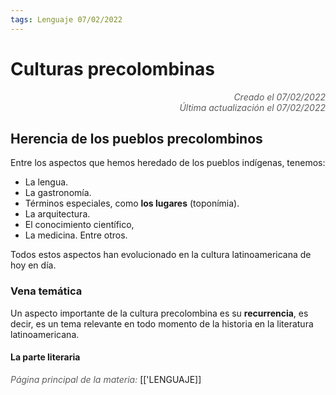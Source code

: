 ```yaml
---
tags: Lenguaje 07/02/2022
---
```


# Culturas precolombinas
<div style="text-align: right; opacity: 0.7; font-style: italic;">Creado el 07/02/2022</div>
<div style="text-align: right; opacity: 0.7; font-style: italic;">Última actualización el 07/02/2022</div>

## Herencia de los pueblos precolombinos

Entre los aspectos que hemos heredado de los pueblos indígenas, tenemos:
- La lengua.
- La gastronomía.
- Términos especiales, como **los lugares** (toponímia).
- La arquitectura.
- El conocimiento científico,
- La medicina.
Entre otros.

Todos estos aspectos han evolucionado en la cultura latinoamericana de hoy en día. 

### Vena temática

Un aspecto importante de la cultura precolombina es su **recurrencia**, es decir, es un tema relevante en todo momento de la historia en la literatura latinoamericana.

#### La parte literaria



<span style="opacity: 0.7; font-style: italic;">Página principal de la materia:</span> [['LENGUAJE]]